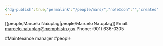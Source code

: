 ```yaml
---
{"dg-publish":true,"permalink":"/people/mars/","noteIcon":"","created":"2025-01-09T07:40:03.696-06:00"}
---
```


[[people/Marcelo Natuplag\|people/Marcelo Natuplag]]
Email: marcelo.natuplag@memphistn.gov
Phone: (901) 636-0305

#Maintenance manager
#people
